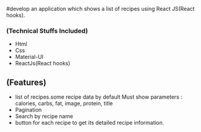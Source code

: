 #develop an application which shows a list of recipes using React JS(React hooks).

### (Technical Stuffs Included)
<ul>
    <li>Html</li>
    <li>Css</li>
    <li>Material-UI</li>
    <li>ReactJs(React hooks)</li>
  </ul>
  
## (Features)
<ul>
    <li>list of recipes.some recipe data by default
        Must show parameters : calories, carbs, fat, image, protein, title</li>
    <li>Pagination</li>
    <li>Search by recipe name</li>
    <li>button for each recipe to get its detailed recipe information.</li>
 </ul>




